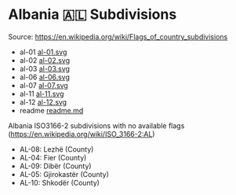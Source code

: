 # Albania 🇦🇱 Subdivisions

Source: https://en.wikipedia.org/wiki/Flags_of_country_subdivisions

* al-01 [al-01.svg](https://github.com/amckenna41/iso3166-flag-icons/blob/main/iso3166-2-icons/AL/al-01.svg)
* al-02 [al-02.svg](https://github.com/amckenna41/iso3166-flag-icons/blob/main/iso3166-2-icons/AL/al-02.svg)
* al-03 [al-03.svg](https://github.com/amckenna41/iso3166-flag-icons/blob/main/iso3166-2-icons/AL/al-03.svg)
* al-06 [al-06.svg](https://github.com/amckenna41/iso3166-flag-icons/blob/main/iso3166-2-icons/AL/al-06.svg)
* al-07 [al-07.svg](https://github.com/amckenna41/iso3166-flag-icons/blob/main/iso3166-2-icons/AL/al-07.svg)
* al-11 [al-11.svg](https://github.com/amckenna41/iso3166-flag-icons/blob/main/iso3166-2-icons/AL/al-11.svg)
* al-12 [al-12.svg](https://github.com/amckenna41/iso3166-flag-icons/blob/main/iso3166-2-icons/AL/al-12.svg)
* readme [readme.md](https://github.com/amckenna41/iso3166-flag-icons/blob/main/iso3166-2-icons/AL/readme.md)

Albania ISO3166-2 subdivisions with no available flags (https://en.wikipedia.org/wiki/ISO_3166-2:AL)

* AL-08: Lezhë (County)
* AL-04: Fier (County)
* AL-09: Dibër (County)
* AL-05: Gjirokastër (County)
* AL-10: Shkodër (County)
